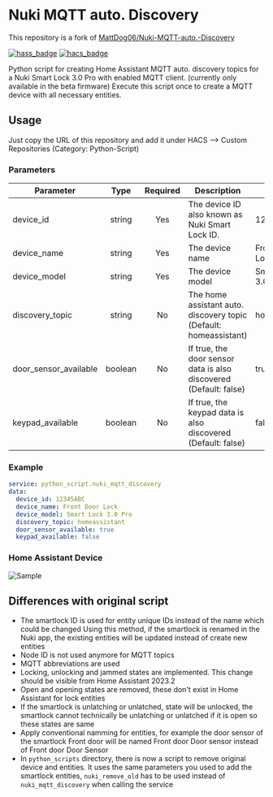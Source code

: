 # Nuki MQTT auto. Discovery

This repository is a fork of [MattDog06/Nuki-MQTT-auto.-Discovery](https://github.com/MattDog06/Nuki-MQTT-auto.-Discovery)

[![hass_badge](https://img.shields.io/badge/Platform-Home%20Assistant-blue.svg)](https://www.home-assistant.io)
[![hacs_badge](https://img.shields.io/badge/HACS-Default-orange.svg)](https://github.com/hacs/integration)

Python script for creating Home Assistant MQTT auto. discovery topics for a Nuki Smart Lock 3.0 Pro with enabled MQTT client. (currently only available in the beta firmware) Execute this script once to create a MQTT device with all necessary entities.

## Usage

Just copy the URL of this repository and add it under HACS --> Custom Repositories (Category: Python-Script)

### Parameters

| Parameter | Type | Required | Description | Example |
| ---- | :--: | :------: | ----------- | ------- |
| device_id | string | Yes | The device ID also known as Nuki Smart Lock ID. | 12345ABC |
| device_name | string | Yes | The device name | Front Door Lock |
| device_model | string | Yes | The device model | Smart Lock 3.0 Pro |
| discovery_topic | string | No | The home assistant auto. discovery topic (Default: homeassistant) | homeassistant |
| door_sensor_available | boolean | No | If true, the door sensor data is also discovered (Default: false) | true |
| keypad_available | boolean | No | 	If true, the keypad data is also discovered (Default: false) | false |

### Example

```yaml
service: python_script.nuki_mqtt_discovery
data:
  device_id: 12345ABC
  device_name: Front Door Lock
  device_model: Smart Lock 3.0 Pro
  discovery_topic: homeassistant
  door_sensor_available: true
  keypad_available: false
```

### Home Assistant Device
![Sample](homeassistant_device.png)

## Differences with original script
* The smartlock ID is used for entity unique IDs instead of the name which could be changed
Using this method, if the smartlock is renamed in the Nuki app, the existing entities will be updated instead of create new entities
* Node ID is not used anymore for MQTT topics
* MQTT abbreviations are used
* Locking, unlocking and jammed states are implemented. This change should be visible from Home Assistant 2023.2
* Open and opening states are removed, these don't exist in Home Assistant for lock entities
* If the smartlock is unlatching or unlatched, state will be unlocked, the smartlock cannot technically be unlatching or unlatched if it is open so these states are same
* Apply conventional namming for entities, for example the door sensor of the smartlock Front door will be named Front door Door sensor instead of Front door Door Sensor
* In `python_scripts` directory, there is now a script to remove original device and entities.
It uses the same parameters you used to add the smartlock entities, `nuki_remove_old` has to be used instead of `nuki_mqtt_discovery` when calling the service
